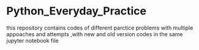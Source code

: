 # Python_Everyday_Practice
this repository contains codes of different parctice problems with multiple appoaches and attempts ,with new and old version codes in the same jupyter notebook file 
